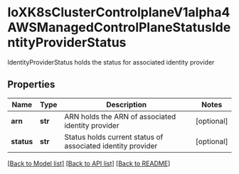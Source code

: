 # IoXK8sClusterControlplaneV1alpha4AWSManagedControlPlaneStatusIdentityProviderStatus

IdentityProviderStatus holds the status for associated identity provider
## Properties
Name | Type | Description | Notes
------------ | ------------- | ------------- | -------------
**arn** | **str** | ARN holds the ARN of associated identity provider | [optional] 
**status** | **str** | Status holds current status of associated identity provider | [optional] 

[[Back to Model list]](../README.md#documentation-for-models) [[Back to API list]](../README.md#documentation-for-api-endpoints) [[Back to README]](../README.md)


